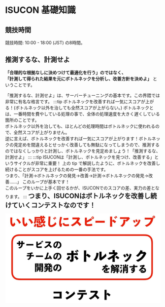 # ISUCON 基礎知識
## 競技時間
競技時間: 10:00 - 18:00 (JST) の8時間。

## 推測するな、計測せよ
**「合理的な根拠なしに決めつけて最適化を行う」のではなく、  
「計測して得られた結果を元にボトルネックを分析し、改善方針を決めよ」** ということです。

「推測するな、計測せよ」は、サーバーチューニングの基本です。この界隈では非常に有名な格言です。
:::tip ボトルネックを改善すれば一気にスコアが上がる！(ボトルネック以外を治しても全然スコアが上がらない。)
ボトルネックとは、一番時間を費やしている処理の事で、全体の処理速度を大きく遅くしている箇所のことです。  
ボトルネック以外を治しても、ほとんどの処理時間はボトルネックに使われるので、全然スコアが上がりません。  
逆に言えば、ボトルネックを改善すれば一気にスコアが上がります！ボトルネックの見定めを間違えるとせっかく改善しても無駄になってしまうので、推測するのではなくしっかりと計測し、ボトルネックを見定めましょう！「推測するな、計測せよ」
:::
:::tip ISUCONは「計測し、ボトルネックを見つけ、改善する」というサイクルが非常に重要！
上の tip で解説したように、ボトルネックを改善し続けることがスコアを上げるための一番の手法です。  
つまり、「計測->ボトルネックの発見->改善->計測->ボトルネックの発見->改善……」 このループが基本です！  
このループをいかに上手く回せるかが、ISUCONでのスコアの差、実力の差となります。
:::
<b style="font-size: 150%;">つまり、ISUCONはボトルネックを改善し続けていくコンテストなのです！</b>

![](img.png)
